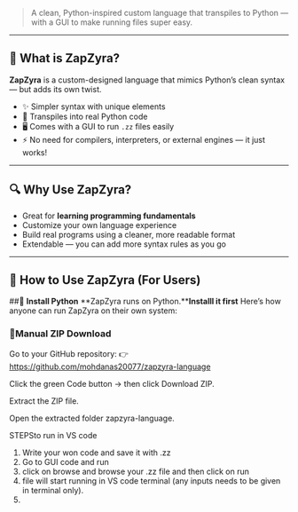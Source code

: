 > A clean, Python-inspired custom language that transpiles to Python — with a GUI to make running files super easy.

---

## 🧠 What is ZapZyra?

**ZapZyra** is a custom-designed language that mimics Python’s clean syntax — but adds its own twist.

- ✨ Simpler syntax with unique elements
- 🔁 Transpiles into real Python code
- 🖥️ Comes with a GUI to run `.zz` files easily
- ⚡ No need for compilers, interpreters, or external engines — it just works!

---

## 🔍 Why Use ZapZyra?

- Great for **learning programming fundamentals**
- Customize your own language experience
- Build real programs using a cleaner, more readable format
- Extendable — you can add more syntax rules as you go

---


## 🚀 How to Use ZapZyra (For Users)
##🐍  **Install Python**
**ZapZyra runs on Python.****Installl it first**
Here’s how anyone can run ZapZyra on their own system:

### 🔁Manual ZIP Download
Go to your GitHub repository:
👉 https://github.com/mohdanas20077/zapzyra-language

Click the green Code button → then click Download ZIP.

Extract the ZIP file.

Open the extracted folder zapzyra-language.

STEPSto run in VS code
1. Write your won code and save it with .zz 
2. Go to GUI code and run
3. click on browse and browse your .zz file and then click on run
4. file will start running in VS code terminal (any inputs needs to be given in terminal only). 
5. 
